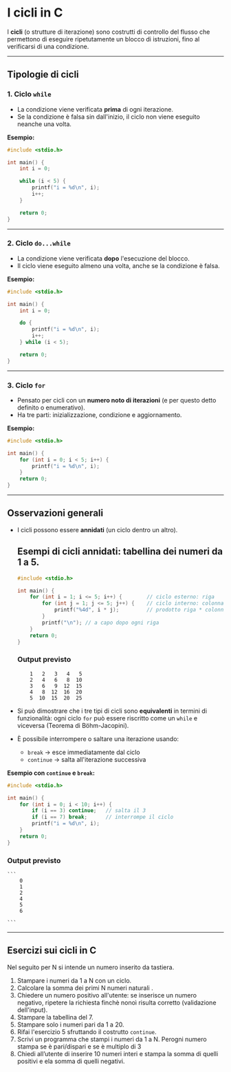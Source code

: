 # I cicli in C

I **cicli** (o strutture di iterazione) sono costrutti di controllo del
flusso che permettono di eseguire ripetutamente un blocco di istruzioni,
fino al verificarsi di una condizione.

------------------------------------------------------------------------

## Tipologie di cicli

### 1. Ciclo `while`

-   La condizione viene verificata **prima** di ogni iterazione.
-   Se la condizione è falsa sin dall'inizio, il ciclo non viene
    eseguito neanche una volta.

**Esempio:**

``` c
#include <stdio.h>

int main() {
    int i = 0;

    while (i < 5) {
        printf("i = %d\n", i);
        i++;
    }

    return 0;
}
```

------------------------------------------------------------------------

### 2. Ciclo `do...while`

-   La condizione viene verificata **dopo** l'esecuzione del blocco.
-   Il ciclo viene eseguito almeno una volta, anche se la condizione è
    falsa.

**Esempio:**

``` c
#include <stdio.h>

int main() {
    int i = 0;

    do {
        printf("i = %d\n", i);
        i++;
    } while (i < 5);

    return 0;
}
```

------------------------------------------------------------------------

### 3. Ciclo `for`

-   Pensato per cicli con un **numero noto di iterazioni** (e per questo detto definito o enumerativo).
-   Ha tre parti: inizializzazione, condizione e aggiornamento.

**Esempio:**

``` c
#include <stdio.h>

int main() {
    for (int i = 0; i < 5; i++) {
        printf("i = %d\n", i);
    }
    return 0;
}
```

------------------------------------------------------------------------

## Osservazioni generali

-   I cicli possono essere **annidati** (un ciclo dentro un altro).
    
    ## Esempi di cicli annidati: tabellina dei numeri da 1 a 5.

    ``` c
    #include <stdio.h>

    int main() {
        for (int i = 1; i <= 5; i++) {        // ciclo esterno: riga
            for (int j = 1; j <= 5; j++) {    // ciclo interno: colonna
                printf("%4d", i * j);         // prodotto riga * colonna
            }
            printf("\n"); // a capo dopo ogni riga
        }
        return 0;
    }
    ```
    ### Output previsto 
    ```
        1   2   3   4   5
        2   4   6   8  10
        3   6   9  12  15
        4   8  12  16  20
        5  10  15  20  25
    ```
-   Si può dimostrare che i tre tipi di cicli sono **equivalenti** in termini di funzionalità:
    ogni ciclo `for` può essere riscritto come un `while` e viceversa (Teorema di Böhm-Jacopini).
-   È possibile interrompere o saltare una iterazione usando:
    -   `break` → esce immediatamente dal ciclo
    -   `continue` → salta all'iterazione successiva

**Esempio con `continue` e `break`:**

``` c
#include <stdio.h>

int main() {
    for (int i = 0; i < 10; i++) {
        if (i == 3) continue;   // salta il 3
        if (i == 7) break;      // interrompe il ciclo
        printf("i = %d\n", i);
    }
    return 0;
}
```
### Output previsto 
    ```
        0
        1
        2
        4
        5
        6
        
    ```
------------------------------------------------------------------------

## Esercizi sui cicli in C
Nel seguito per N si intende un numero inserito da tastiera.
1.  Stampare i numeri da 1 a N con un ciclo.
2.  Calcolare la somma dei primi N numeri naturali .
3.  Chiedere un numero positivo all'utente: se inserisce un numero
    negativo, ripetere la richiesta finchè nonoì risulta corretto (validazione dell'input).
4.  Stampare la tabellina del 7.
5.  Stampare solo i numeri pari da 1 a 20.
6.  Rifai l'esercizio 5 sfruttando il costrutto `continue`.
7.  Scrivi un programma che stampi i numeri da 1 a N. Perogni numero stampa se è pari/dispari 
    e se è multiplo di 3
8.  Chiedi all’utente di inserire 10 numeri interi e stampa la somma di quelli positivi e ela somma
    di quelli negativi.